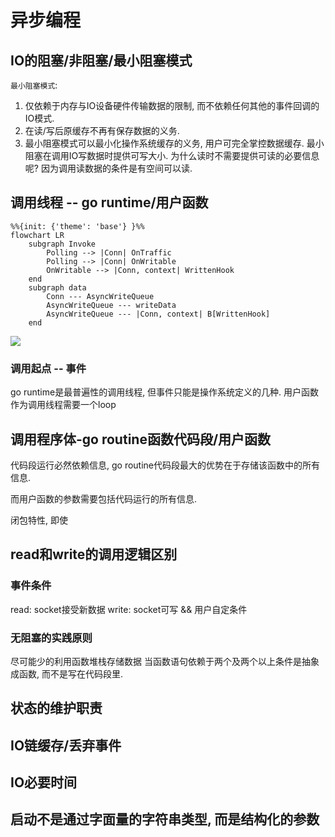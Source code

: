 # 异步编程

## IO的阻塞/非阻塞/最小阻塞模式

`最小阻塞模式`: 
1. 仅依赖于内存与IO设备硬件传输数据的限制, 而不依赖任何其他的事件回调的IO模式. 
2. 在读/写后原缓存不再有保存数据的义务.
3. 最小阻塞模式可以最小化操作系统缓存的义务, 用户可完全掌控数据缓存.
最小阻塞在调用IO写数据时提供可写大小.
为什么读时不需要提供可读的必要信息呢? 因为调用读数据的条件是有空间可以读.

## 调用线程 -- go runtime/用户函数

```mermaid
%%{init: {'theme': 'base'} }%%
flowchart LR
    subgraph Invoke
        Polling --> |Conn| OnTraffic
        Polling --> |Conn| OnWritable
        OnWritable --> |Conn, context| WrittenHook
    end
    subgraph data
        Conn --- AsyncWriteQueue
        AsyncWriteQueue --- writeData
        AsyncWriteQueue --- |Conn, context| B[WrittenHook]
    end
```

![](https://mermaid.ink/svg/pako:eNqFUE1LxTAQ_CtLoPTS_oEeBPUJCoKf4MF4SJPta2i7eaSJT2n7301e0dYiuKfs7MzsZAcmjUJWsCQZNGlXwJC6GjtMC0hL0WM6wZQknKrWHGUtrIPbR04Qqvfl3opDDTf0bhqcwVj3pm017SHPz2C8NEQj3NGzFVWl5T-sF6udKNuV2YItzAykIYcfboQ4dEjXxjSzBklt4inhxOIX9cEph_P-k2SU44NHv9q4GZzIx9jufhn9Rdumu3hd5Xv7Ccgy1qHthFbh8EOEOTsdnbMiPJWwDWecpsDzhxAfr5R2xrLCWY8ZE96Zp7D8u585Oy3Cf7sZnL4A1fSZIg)

### 调用起点 -- 事件

go runtime是最普遍性的调用线程, 但事件只能是操作系统定义的几种.
用户函数作为调用线程需要一个loop

## 调用程序体-go routine函数代码段/用户函数

代码段运行必然依赖信息, go routine代码段最大的优势在于存储该函数中的所有信息.

而用户函数的参数需要包括代码运行的所有信息.

闭包特性, 即使

## read和write的调用逻辑区别

### 事件条件

read: socket接受新数据
write: socket可写 && 用户自定条件

### 无阻塞的实践原则

尽可能少的利用函数堆栈存储数据
当函数语句依赖于两个及两个以上条件是抽象成函数, 而不是写在代码段里.

## 状态的维护职责

## IO链缓存/丢弃事件

## IO必要时间

## 启动不是通过字面量的字符串类型, 而是结构化的参数